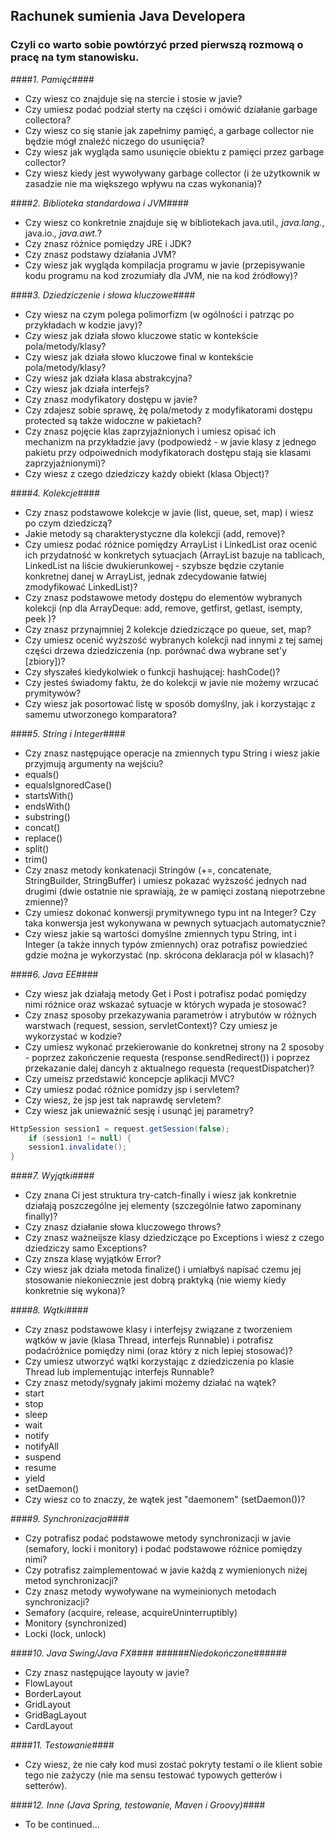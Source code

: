 ## Rachunek sumienia Java Developera ##
### Czyli co warto sobie powtórzyć przed pierwszą rozmową o pracę na tym stanowisku. ###

####*1. Pamięć*####
- Czy wiesz co znajduje się na stercie i stosie w javie? 
- Czy umiesz podać podział sterty na części i omówić działanie garbage collectora? 
- Czy wiesz co się stanie jak zapełnimy pamięć, a garbage collector nie będzie mógł znaleźć niczego do usunięcia?
- Czy wiesz jak wygląda samo usunięcie obiektu z pamięci przez garbage collector?
- Czy wiesz kiedy jest wywoływany garbage collector (i że użytkownik w zasadzie nie ma większego wpływu na czas wykonania)?

####*2. Biblioteka standardowa i JVM*####
- Czy wiesz co konkretnie znajduje się w bibliotekach java.util.*, java.lang.*, java.io.*, java.awt.*?
- Czy znasz różnice pomiędzy JRE i JDK? 
- Czy znasz podstawy działania JVM? 
- Czy wiesz jak wygląda kompilacja programu w javie (przepisywanie kodu programu na kod zrozumiały dla JVM, nie na kod źródłowy)?
 
####*3. Dziedziczenie i słowa kluczowe*####
- Czy wiesz na czym polega polimorfizm (w ogólności i patrząc po przykładach w kodzie javy)?
- Czy wiesz jak działa słowo kluczowe static w kontekście pola/metody/klasy?
- Czy wiesz jak działa słowo kluczowe final w kontekście pola/metody/klasy?
- Czy wiesz jak działa klasa abstrakcyjna?
- Czy wiesz jak działa interfejs?
- Czy znasz modyfikatory dostępu w javie?
- Czy zdajesz sobie sprawę, żę pola/metody z modyfikatorami dostępu protected są także widoczne w pakietach?
- Czy znasz pojęcie klas zaprzyjaźnionych i umiesz opisać ich mechanizm na przykładzie javy (podpowiedź - w javie klasy z jednego pakietu przy odpoiwednich modyfikatorach dostępu stają sie klasami zaprzyjaźnionymi)?
- Czy wiesz z czego dziedziczy każdy obiekt (klasa Object)?

####*4. Kolekcje*####
- Czy znasz podstawowe kolekcje w javie (list, queue, set, map) i wiesz po czym dziedziczą?
- Jakie metody są charakterystyczne dla kolekcji (add, remove)?
- Czy umiesz podać różnice pomiędzy ArrayList i LinkedList oraz ocenić ich przydatność w konkretych sytuacjach (ArrayList bazuje na tablicach, LinkedList na liście dwukierunkowej - szybsze będzie czytanie konkretnej danej w ArrayList, jednak zdecydowanie łatwiej zmodyfikować LinkedList)?
- Czy znasz podstawowe metody dostępu do elementów wybranych kolekcji (np dla ArrayDeque: add, remove, getfirst, getlast, isempty, peek
)?
- Czy znasz przynajmniej 2 kolekcje dziedziczące po queue, set, map?
- Czy umiesz ocenić wyższość wybranych kolekcji nad innymi z tej samej części drzewa dziedziczenia (np. porównać dwa wybrane set'y [zbiory])?
- Czy słyszałeś kiedykolwiek o funkcji hashującej: hashCode()?
- Czy jesteś świadomy faktu, że do kolekcji w javie nie możemy wrzucać prymitywów?
- Czy wiesz jak posortować listę w sposób domyślny, jak i korzystając z samemu utworzonego komparatora?

####*5. String i Integer*####
- Czy znasz następujące operacje na zmiennych typu String i wiesz jakie przyjmują argumenty na wejściu?
 - equals()
 - equalsIgnoredCase()
 - startsWith()
 - endsWith()
 - substring()
 - concat()
 - replace()
 - split()
 - trim()
- Czy znasz metody konkatenacji Stringów (+=, concatenate, StringBuilder, StringBuffer) i umiesz pokazać wyższość jednych nad drugimi (dwie ostatnie nie sprawiają, że w pamięci zostaną niepotrzebne zmienne)?
- Czy umiesz dokonać konwersji prymitywnego typu int na Integer? Czy taka konwersja jest wykonywana w pewnych sytuacjach automatycznie?
- Czy wiesz jakie są wartości domyślne zmiennych typu String, int i Integer (a także innych typów zmiennych) oraz potrafisz powiedzieć gdzie można je wykorzystać (np. skrócona deklaracja pól w klasach)?

####*6. Java EE*####
- Czy wiesz jak działają metody Get i Post i potrafisz podać pomiędzy nimi różnice oraz wskazać sytuacje w których wypada je stosować?
- Czy znasz sposoby przekazywania parametrów i atrybutów w różnych warstwach (request, session, servletContext)? Czy umiesz je wykorzystać w kodzie?
- Czy umiesz wykonać przekierowanie do konkretnej strony na 2 sposoby - poprzez zakończenie requesta (response.sendRedirect()) i poprzez przekazanie dalej dancyh z aktualnego requesta (requestDispatcher)?
- Czy umeisz przedstawić koncepcje aplikacji MVC?
- Czy umiesz podać różnice pomidzy jsp i servletem?
- Czy wiesz, że jsp jest tak naprawdę servletem?
- Czy wiesz jak unieważnić sesję i usunąć jej parametry?
```java
HttpSession session1 = request.getSession(false);
    if (session1 != null) {
    session1.invalidate();
}
```

####*7. Wyjątki*####
- Czy znana Ci jest struktura try-catch-finally i wiesz jak konkretnie działają poszczególne jej elementy (szczególnie łatwo zapominany finally)?
- Czy znasz działanie słowa kluczowego throws?
- Czy znasz ważneijsze klasy dziedziczące po Exceptions i wiesz z czego dziedziczy samo Exceptions?
- Czy znsza klasę wyjątków Error?
- Czy wiesz jak działa metoda finalize() i umiałbyś napisać czemu jej stosowanie niekoniecznie jest dobrą praktyką (nie wiemy kiedy konkretnie się wykona)?

####*8. Wątki*####
- Czy znasz podstawowe klasy i interfejsy związane z tworzeniem wątków w javie (klasa Thread, interfejs Runnable) i potrafisz podaćróżnice pomiędzy nimi (oraz który z nich lepiej stosować)? 
- Czy umiesz utworzyć wątki korzystając z dziedziczenia po klasie Thread lub implementując interfejs Runnable?
- Czy znasz metody/sygnały jakimi możemy działać na wątek?
 - start
 - stop
 - sleep
 - wait
 - notify
 - notifyAll
 - suspend
 - resume
 - yield
 - setDaemon()
- Czy wiesz co to znaczy, że wątek jest "daemonem" (setDaemon())?

####*9. Synchronizacja*####
- Czy potrafisz podać podstawowe metody synchronizacji w javie (semafory, locki i monitory) i podać podstawowe różnice pomiędzy nimi?
- Czy potrafisz zaimplementować w javie każdą z wymienionych niżej metod synchronizacji?
- Czy znasz metody wywoływane na wymeinionych metodach synchronizacji?
 - Semafory (acquire, release, acquireUninterruptibly)
 - Monitory (synchronized)
 - Locki (lock, unlock)

####*10. Java Swing/Java FX*####
######*Niedokończone*######
- Czy znasz następujące layouty w javie?
 - FlowLayout 
 - BorderLayout
 - GridLayout
 - GridBagLayout 
 - CardLayout 
 
####*11. Testowanie*####
- Czy wiesz, że nie cały kod musi zostać pokryty testami o ile klient sobie tego nie zażyczy (nie ma sensu testować typowych getterów i setterów).

####*12. Inne (Java Spring, testowanie, Maven i Groovy)*####
- To be continued...
